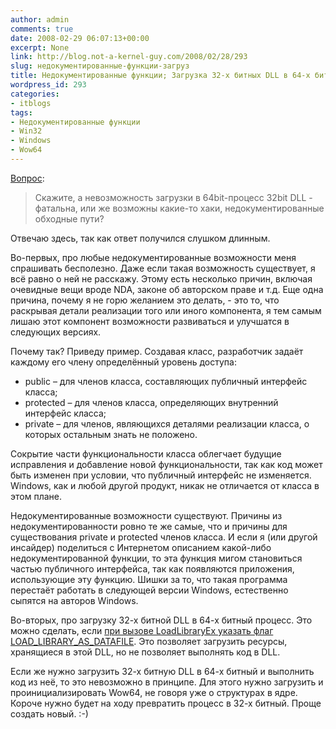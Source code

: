 ```yaml
---
author: admin
comments: true
date: 2008-02-29 06:07:13+00:00
excerpt: None
link: http://blog.not-a-kernel-guy.com/2008/02/28/293
slug: недокументированные-функции-загруз
title: Недокументированные функции; Загрузка 32-х битных DLL в 64-х битный процесс.
wordpress_id: 293
categories:
- itblogs
tags:
- Недокументированные функции
- Win32
- Windows
- Wow64
---
```


[Вопрос](http://blog.not-a-kernel-guy.com/2007/10/18/256#comment-11322):  

> Скажите, а невозможность загрузки в 64bit-процесс 32bit DLL - фатальна, или же возможны какие-то хаки, недокументированные обходные пути?

Отвечаю здесь, так как ответ получился слушком длинным.  

Во-первых, про любые недокументированные возможности меня спрашивать бесполезно. Даже если такая возможность существует, я всё равно о ней не расскажу. Этому есть несколько причин, включая очевидные вещи вроде NDA, законе об авторском праве и т.д. Еще одна причина, почему я не горю желанием это делать, - это то, что раскрывая детали реализации того или иного компонента, я тем самым лишаю этот компонент возможности развиваться и улучшатся в следующих версиях. 



 

Почему так? Приведу пример. Создавая класс, разработчик задаёт каждому его члену определённый уровень доступа:  

  * public – для членов класса, составляющих публичный интерфейс класса;  
  * protected – для членов класса, определяющих внутренний интерфейс класса;  
  * private – для членов, являющихся деталями реализации класса, о которых остальным знать не положено.

Сокрытие части функциональности класса облегчает будущие исправления и добавление новой функциональности, так как код может быть изменен при условии, что публичный интерфейс не изменяется. Windows, как и любой другой продукт, никак не отличается от класса в этом плане.  

Недокументированные возможности существуют. Причины из недокументированности ровно те же самые, что и причины для существования private и protected членов класса. И если я (или другой инсайдер) поделиться с Интернетом описанием какой-либо недокументированной функции, то эта функция мигом становиться частью публичного интерфейса, так как появляются приложения, использующие эту функцию. Шишки за то, что такая программа перестаёт работать в следующей версии Windows, естественно сыпятся на авторов Windows.  

Во-вторых, про загрузку 32-х битной DLL в 64-х битный процесс. Это можно сделать, если [при вызове LoadLibraryEx указать флаг LOAD_LIBRARY_AS_DATAFILE](http://msdn2.microsoft.com/en-us/library/ms684179.aspx). Это позволяет загрузить ресурсы, хранящиеся в этой DLL, но не позволяет выполнять код в DLL.  

Если же нужно загрузить 32-х битную DLL в 64-х битный и выполнить код из неё, то это невозможно в принципе. Для этого нужно загрузить и проинициализировать Wow64, не говоря уже о структурах в ядре. Короче нужно будет на ходу превратить процесс в 32-х битный. Проще создать новый. :-)
